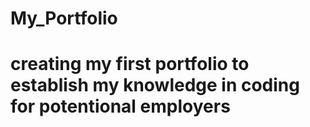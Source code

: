 # My_Portfolio

# creating my first portfolio to establish my knowledge in coding for potentional employers

